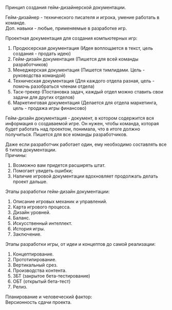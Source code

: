 
Принцип создания гейм-дизайнерской документации.  
  
Гейм-дизайнер - технического писателя и игрока, умение работать в команде.  
Доп. навыки - любые, применяемые в разработке игр.  
  
Проектная документация для создания компьютерных игр:  

1. Продюсерская документация (Идея воплощается в текст, цель создания - продать идею)
2. Гейм-дизайн документация (Пишется для всей команды разработчиков)
3. Менеджерская документация (Пишется тимлидами. Цель - руководства командой)
4. Техническая документация (Для каждого отдела разная, цель - помочь разобраться членам отдела)
5. Таск-трекер (Постановка задач, каждый отдел можно ставить свои задачи для других отделов)
6. Маркетинговая документация (Делается для отдела маркетинга, цель - продажа игры финансово)

  
Гейм-дизайн документация - документ, в котором содержится вся информация о создаваемой игре. Он нужен, чтобы команда, которая будет работать над проектом, понимала, что в итоге должно получиться. Пишется для все команды разработчиков.  
  
Даже если разработчик работает один, ему необходимо составлять все 6 типов документации.  
Причины:  

1. Возможно вам придется расширять штат.
2. Помогает увидеть ошибки;
3. Наличие игровой документации вдохновляет продолжать делать проект дальше.

  
Этапы разработки гейм-дизайн документации:  

1. Описание игровых механик и управлений.
2. Карта игрового процесса.
3. Дизайн уровней.
4. Баланс.
5. Искусственный интеллект.
6. История игры.
7. Заключение.

  
Этапы разработки игры, от идеи и концептов до самой реализации:  

1. Концептирование.
2. Прототипирование.
3. Вертикальный срез.
4. Производства контента.
5. ЗБТ (закрытое бета-тестирование)
6. ОБТ (открытый бета-тест)
7. Релиз.

  
Планирование и человеческий фактор:  
Версионность сдачи проекта.

 
